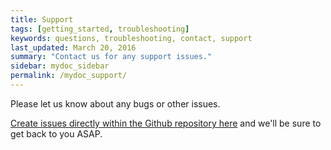 ```yaml
---
title: Support
tags: [getting_started, troubleshooting]
keywords: questions, troubleshooting, contact, support
last_updated: March 20, 2016
summary: "Contact us for any support issues."
sidebar: mydoc_sidebar
permalink: /mydoc_support/
---
```


Please let us know about any bugs or other issues. 

[Create issues directly within the Github repository here](https://github.com/wix/petri/issues) and we'll be sure to get back to you ASAP. 
